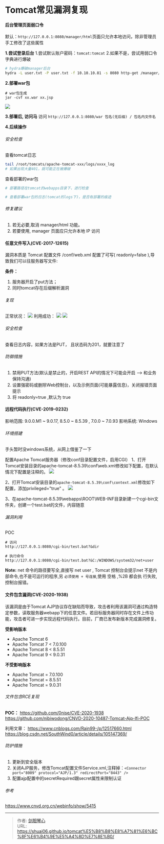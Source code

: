 # Tomcat常见漏洞复现



#### 后台管理页面弱口令
默认：`http://127.0.0.1:8080/manager/html`页面只允许本地访问，除非管理员手工修改了这些属性

**1.尝试登录后台**
1.尝试默认账户密码：`tomcat:tomcat`
2.如果不是，尝试用弱口令字典进行爆破
```bash
# hydra爆破manager后台
hydra -L user.txt -P user.txt -f 10.10.10.81 -s 8080 http-get /manager/html
```

**2.部署war包**
```
# war包生成
jar -cvf xx.war xx.jsp
```
![](http://image.xpshuai.cn/tomcat_gen_war.png)

**3.部署后, 访问马**
访问 `http://127.0.0.1:8080/war 包名(无后缀) / 包名内文件名` 

**4.后续操作**


###### 安全检查
查看tomcat日志
```bash
tail /root/tomcats/apache-tomcat-xxx/logs/xxxx_log
# 如果出现大量401，就可能正在被爆破
```

查看部署的war包
```bash
# 部署路径在tomcat的webapps目录下，进行检查

# 查看部署war包的日志(tomcat的logs下)，是否有部署的痕迹
```


###### 修复建议
1. 若无必要,取消 manager/html 功能。
2. 若要使用, manager 页面应只允许本地 IP 访问




#### 任意文件写入(CVE-2017-12615)
漏洞本质是 Tomcat 配置文件 /conf/web.xml 配置了可写( readonly=false ),导致我们可以往服务器写文件:

**条件：**
1. 服务器开启了put方法； 
2. 同时tomcat存在后缀解析漏洞

###### 复现
正常状况：
![](http://image.xpshuai.cn/tomcat_file_w_ok.png)
利用成功：
![](http://image.xpshuai.cn/tomcat_file_w_ok.png)
![](http://image.xpshuai.cn/tomcat_CVE20190232_ok.png)


###### 安全检查
查看日志内容，如果方法是PUT， 且状态码为201，就要注意了

###### 防御措施
1. 禁用PUT方法(默认是禁止的，开启REST API的情况下可能会开启  --> 和业务保持沟通)
2. 设置强密码或删除Web控制台，以及示例页面(可能暴露信息)，关闭报错页面提示
3. 将 readonly=true ,默认为 true 



#### 远程代码执行(CVE-2019-0232)
影响范围: 9.0.0.M1 ~ 9.0.17, 8.5.0 ~ 8.5.39 , 7.0.0 ~ 7.0.93
影响系统: Windows

###### 环境搭建
手头暂时没windows系统，从网上借鉴了一下

配置Apache Tomcat服务器（修改conf目录配置文件，启用CGI）
1、打开Tomcat安装目录的apache-tomcat-8.5.39\conf\web.xml修改如下配置，在默认情况下配置是注释的。
![](http://image.xpshuai.cn/tomcat_CVE20190232.png)

 

2、打开Tomcat安装目录的`apache-tomcat-8.5.39\conf\context.xml`修改如下配置，添加privileged="true" 。
![](http://image.xpshuai.cn/tomcat_CVE20190232_2.png)


3、在apache-tomcat-8.5.39\webapps\ROOT\WEB-INF目录新建一个cgi-bin文件夹，创建一个test.bat的文件，内容随意


###### 漏洞利用
POC
```
# 访问
http://127.0.0.1:8080/cgi-bin/test.bat?&dir

# 执行命令
http://127.0.0.1:8080/cgi-bin/test.bat?&C:/WINDOWS/system32/net+user
```

**Note:**
net 命令的路径要写全,直接写 net user , Tomcat 控制台会提示net 不是内部命令,也不是可运行的程序,另 `必须使用 + 号连接`,使用 空格 ,%2B 都会执
行失败,控制台报错。



#### 文件包含漏洞(CVE-2020-1938)
该漏洞是由于Tomcat AJP协议存在缺陷而导致，攻击者利用该漏洞可通过构造特定参数，读取服务器webapp下的任意文件。若目标服务器同时存在文件上传功能，攻击者可进一步实现远程代码执行。目前，厂商已发布新版本完成漏洞修复。

**受影响版本**
- Apache Tomcat 6
- Apache Tomcat 7 < 7.0.100
- Apache Tomcat 8 < 8.5.51
- Apache Tomcat 9 < 9.0.31

**不受影响版本**
- Apache Tomcat = 7.0.100
- Apache Tomcat = 8.5.51
- Apache Tomcat = 9.0.31


###### 文件包含RCE复现
**POC：**
https://github.com/0nise/CVE-2020-1938
https://github.com/nibiwodong/CNVD-2020-10487-Tomcat-Ajp-lfi-POC

利用文章：
https://www.cnblogs.com/Rain99-/p/12517660.html
https://blog.csdn.net/SouthWind0/article/details/105147369/


###### 防护措施
1. 更新到安全版本
2. 关闭AJP服务，修改Tomcat配置文件Service.xml,注释掉：`<Connector port="8009" protocol="AJP/1.3" redirectPort="8443" />`
3. 配置ajp配置中的secretRequired跟secret属性来限制认证


###### 参考
https://www.cnvd.org.cn/webinfo/show/5415





---

> 作者: [剑胆琴心](http://shuai06.github.io)  
> URL: https://shuai06.github.io/tomcat%E5%B8%B8%E8%A7%81%E6%BC%8F%E6%B4%9E%E5%A4%8D%E7%8E%B0/  


